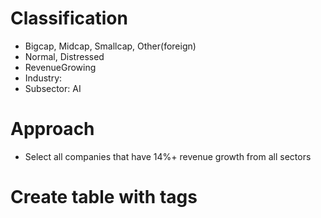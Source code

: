 # Classification
- Bigcap, Midcap, Smallcap, Other(foreign)
- Normal, Distressed
- RevenueGrowing
- Industry:
- Subsector: AI

# Approach
- Select all companies that have 14%+ revenue growth from all sectors 

# Create table with tags 